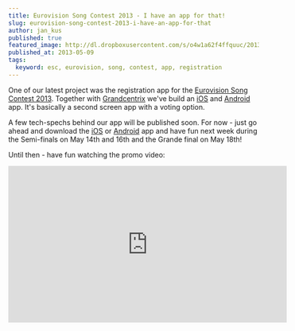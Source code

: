 ```yaml
---
title: Eurovision Song Contest 2013 - I have an app for that!
slug: eurovision-song-contest-2013-i-have-an-app-for-that
author: jan_kus
published: true
featured_image: http://dl.dropboxusercontent.com/s/o4w1a62f4ffquuc/2013-05-09_at_8.01.35_PM.png
published_at: 2013-05-09
tags:
  keyword: esc, eurovision, song, contest, app, registration
---
```


One of our latest project was the registration app for the [Eurovision Song Contest 2013](http://www.eurovision.tv/). Together with [Grandcentrix](http://grandcentrix.net) we've build an [iOS](https://itunes.apple.com/gb/app/eurovision-song-contest-official/id625994547) and [Android](https://play.google.com/store/apps/details?id=de.digame.esc) app. It's basically a second screen app with a voting option.

A few tech-spechs behind our app will be published soon. For now - just go ahead and download the [iOS](https://itunes.apple.com/gb/app/eurovision-song-contest-official/id625994547) or [Android](https://play.google.com/store/apps/details?id=de.digame.esc) app and have fun next week during the Semi-finals on May 14th and 16th and the Grande final on May 18th!

Until then - have fun watching the promo video:

<iframe width="560" height="315" src="http://www.youtube.com/embed/EIlgOLE2sis" frameborder="0" allowfullscreen></iframe>